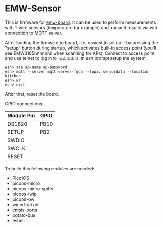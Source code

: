 EMW-Sensor
=========

This is firmware for [emw-board][1]. It can be used to perform measurements
with 1-wire sensors (temperature for example) and transmit results via wifi connection
to MQTT server.

After loading the firmware to board, it is easiest to set up it
by pressing the "setup" button during startup, which activates built-in
access point (you'll see EMW3165nnnnnnn when scanning for APs). 
Connect to access point and use telnet to log in to 192.168.1.1.
In _esh_ prompt setup the system:

```
esh> sta ap-name ap-password
esh> mqtt --server mqtt-server-fqdn --topic sensordata --location kitchen
esh> wr
esh> exit
```

After that, reset the board.

GPIO connections:

| Module Pin | GPIO                                    |
|------------|-----------------------------------------|
| DS1820     | PB10                                    |
| SETUP      | PB2                                     |
| SWDIO      |                                         |
| SWCLK      |                                         |
| RESET      |                                         |

To build this following modules are needed:

* Pico]OS 
* picoos-micro
* picoos-micro-spiffs
* picoos-lwip
* picoos-ow
* wiced-driver
* cmsis-ports
* potato-bus
* eshell

[1]: https://github.com/AriZuu/emw-board

